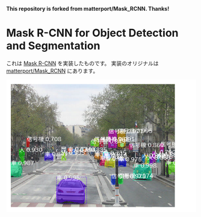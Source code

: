 **This repository is forked from matterport/Mask_RCNN. Thanks!**

# Mask R-CNN for Object Detection and Segmentation

これは [Mask R-CNN](https://arxiv.org/abs/1703.06870) を実装したものです。
実装のオリジナルは [matterport/Mask_RCNN](https://github.com/matterport/Mask_RCNN) にあります。

![Instance Segmentation Sample](assets/street_jp.png)
